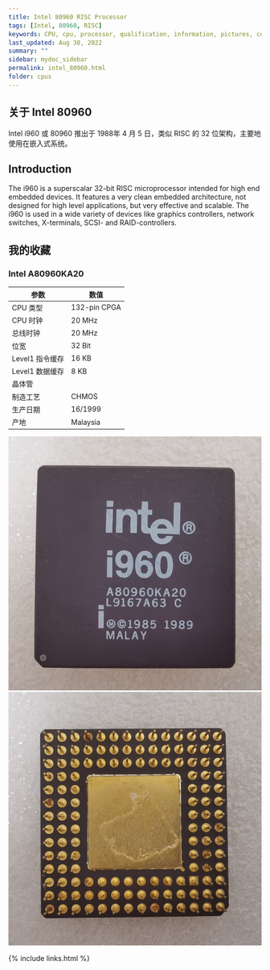 ```yaml
---
title: Intel 80960 RISC Processor
tags: [Intel, 80960, RISC]
keywords: CPU, cpu, processor, qualification, information, pictures, core, frequency, chip packaging, packaging, cpu info, x86, collection, amd, cyrix, harris, ibm, idt, iit, intel, motorola, nec, sgs, sgs-thomson, siemens, ST, signetics, mhs, ti, texas instruments, ulsi, umc, weitek, zilog, 808x, 8085, 8088, 8086, 80188, 80186, 80286, 286, 80386, 386, i386, Am386, 386sx, 386dx, 486, i486, 586, 486sx, 486dx, overdrive, 487, pentium, 586, 5x86, 386dlc, 386slc, 486dx2, mmx, ppro, pentium-pro, pro, athlon, duron, z80, dirk oppelt, dirk, oppelt, engineering, sample, samples
last_updated: Aug 30, 2022
summary: ""
sidebar: mydoc_sidebar
permalink: intel_80960.html
folder: cpus
---
```


## 关于 Intel 80960

Intel i960 或 80960 推出于 1988年 4 月 5 日，类似 RISC 的 32 位架构，主要地使用在嵌入式系统。

## Introduction

The i960 is a superscalar 32-bit RISC microprocessor intended for high end embedded devices. It features a very clean embedded architecture, not designed for high level applications, but very effective and scalable. The i960 is used in a wide variety of devices like graphics controllers, network switches, X-terminals, SCSI- and RAID-controllers.

## 我的收藏

### Intel A80960KA20

| 参数 | 数值 |
| ------ | ------ |
| CPU 类型 | 132-pin CPGA |
| CPU 时钟 | 20 MHz |
| 总线时钟 | 20 MHz |
| 位宽 | 32 Bit |
| Level1 指令缓存 | 16 KB |
| Level1 数据缓存 | 8 KB |
| 晶体管 |  |
| 制造工艺 | CHMOS |
| 生产日期 | 16/1999 |
| 产地 | Malaysia |

![Intel A80960KA20 正面](/images/cpus/Intel/Intel_A80960KA20_1.jpg)
![Intel A80960KA20 反面](/images/cpus/Intel/Intel_A80960KA20_2.jpg)

{% include links.html %}
